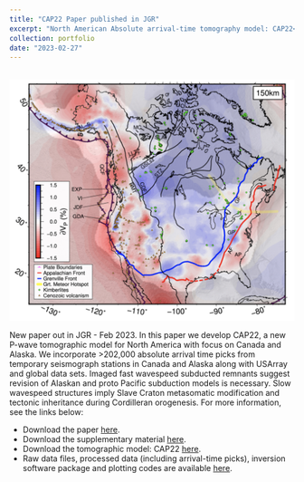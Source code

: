 ```yaml
---
title: "CAP22 Paper published in JGR"
excerpt: "North American Absolute arrival-time tomography model: CAP22<br/><img src='/images/2022JB025745-header.png'>"
collection: portfolio
date: "2023-02-27"
---
```


<br/><img src='/images/2022JB025745-f06.png'>

New paper out in JGR - Feb 2023. In this paper we develop CAP22, a new P-wave tomographic model for North America with focus on Canada and Alaska. We incorporate >202,000 absolute arrival time picks from temporary seismograph stations in Canada and Alaska along with USArray and global data sets. Imaged fast wavespeed subducted remnants suggest revision of Alaskan and proto Pacific subduction models is necessary. Slow wavespeed structures imply Slave Craton metasomatic modification and tectonic inheritance during Cordilleran orogenesis. For more information, see the links below:

* Download the paper [here](/files/Boyce_et_al_2023_JGR_CAP22.pdf).
* Download the supplementary material [here](/files/ESUPP_Boyce_et_al_2023_JGR_CAP22.pdf).
* Download the tomographic model: CAP22 [here](https://doi.org/10.17611/dp/emc.2023.cap22.1).
* Raw data files, processed data (including arrival-time picks), inversion software package and plotting codes are available [here](https://doi.org/10.5281/zenodo.7510591).